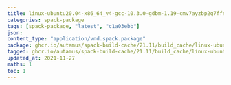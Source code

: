 ```yaml
---
title: linux-ubuntu20.04-x86_64_v4-gcc-10.3.0-gdbm-1.19-cmv7ayzbp2q7ffnpha42p5xlwan6bl4a.spack:latest
categories: spack-package
tags: [spack-package, "latest", "c1a03ebb"]
json: 
content_type: "application/vnd.spack.package"
package: ghcr.io/autamus/spack-build-cache/21.11/build_cache/linux-ubuntu20.04-x86_64_v4-gcc-10.3.0-gdbm-1.19-cmv7ayzbp2q7ffnpha42p5xlwan6bl4a.spack:latest
tagged: ghcr.io/autamus/spack-build-cache/21.11/build_cache/linux-ubuntu20.04-x86_64_v4-gcc-10.3.0-gdbm-1.19-cmv7ayzbp2q7ffnpha42p5xlwan6bl4a.spack:c1a03ebb
updated_at: 2021-11-27
maths: 1
toc: 1
---
```

